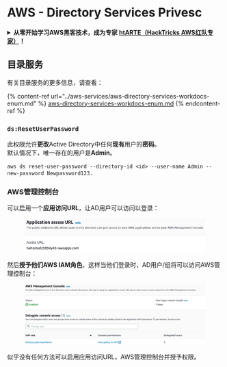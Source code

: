 # AWS - Directory Services Privesc

<details>

<summary><strong>从零开始学习AWS黑客技术，成为专家</strong> <a href="https://training.hacktricks.xyz/courses/arte"><strong>htARTE（HackTricks AWS红队专家）</strong></a><strong>！</strong></summary>

支持HackTricks的其他方式：

* 如果您想看到您的**公司在HackTricks中做广告**或**下载PDF格式的HackTricks**，请查看[**订阅计划**](https://github.com/sponsors/carlospolop)!
* 获取[**官方PEASS & HackTricks周边产品**](https://peass.creator-spring.com)
* 探索[**PEASS家族**](https://opensea.io/collection/the-peass-family)，我们的独家[NFT](https://opensea.io/collection/the-peass-family)收藏品
* **加入** 💬 [**Discord群**](https://discord.gg/hRep4RUj7f) 或 [**电报群**](https://t.me/peass) 或 **关注**我们的**Twitter** 🐦 [**@hacktricks\_live**](https://twitter.com/hacktricks\_live)**。**
* 通过向[**HackTricks**](https://github.com/carlospolop/hacktricks)和[**HackTricks Cloud**](https://github.com/carlospolop/hacktricks-cloud) github仓库提交PR来分享您的黑客技巧。

</details>

## 目录服务

有关目录服务的更多信息，请查看：

{% content-ref url="../aws-services/aws-directory-services-workdocs-enum.md" %}
[aws-directory-services-workdocs-enum.md](../aws-services/aws-directory-services-workdocs-enum.md)
{% endcontent-ref %}

### `ds:ResetUserPassword`

此权限允许**更改**Active Directory中任何**现有**用户的**密码**。\
默认情况下，唯一存在的用户是**Admin**。

```
aws ds reset-user-password --directory-id <id> --user-name Admin --new-password Newpassword123.
```

### AWS管理控制台

可以启用一个**应用访问URL**，让AD用户可以访问以登录：

<figure><img src="../../../.gitbook/assets/image (16) (2).png" alt=""><figcaption></figcaption></figure>

然后**授予他们AWS IAM角色**，这样当他们登录时，AD用户/组将可以访问AWS管理控制台：

<figure><img src="../../../.gitbook/assets/image (17) (1).png" alt=""><figcaption></figcaption></figure>

似乎没有任何方法可以启用应用访问URL，AWS管理控制台并授予权限。
